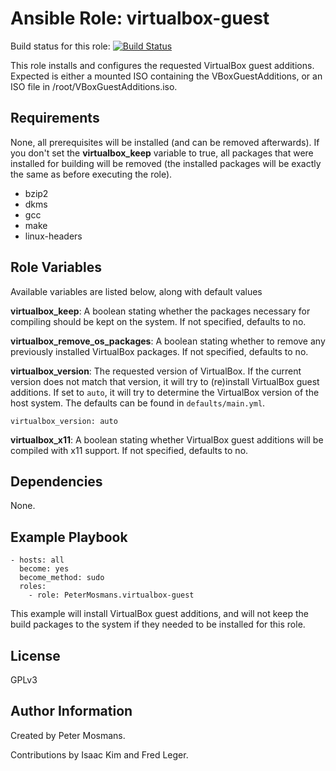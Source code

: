 Ansible Role: virtualbox-guest
=====================

Build status for this role: [![Build Status](https://travis-ci.org/PeterMosmans/ansible-role-virtualbox-guest.svg)](https://travis-ci.org/PeterMosmans/ansible-role-virtualbox-guest)


This role installs and configures the requested VirtualBox guest additions. Expected is either a mounted ISO containing the VBoxGuestAdditions, or an ISO file in /root/VBoxGuestAdditions.iso.

Requirements
------------

None, all prerequisites will be installed (and can be removed afterwards). If you don't set the **virtualbox_keep** variable to true, all packages that were installed for building will be removed (the installed packages will be exactly the same as before executing the role).
  - bzip2
  - dkms
  - gcc
  - make
  - linux-headers


Role Variables
--------------

Available variables are listed below, along with default values

**virtualbox_keep**: A boolean stating whether the packages necessary for compiling should be kept on the system. If not specified, defaults to no.

**virtualbox_remove_os_packages**: A boolean stating whether to remove any previously installed VirtualBox packages. If not specified, defaults to no.

**virtualbox_version**: The requested version of VirtualBox. If the current version does not match that version, it will try to (re)install VirtualBox guest additions. If set to `auto`, it will try to determine the VirtualBox version of the host system. The defaults can be found in ```defaults/main.yml```.
```
virtualbox_version: auto
```

**virtualbox_x11**: A boolean stating whether VirtualBox guest additions will be compiled with x11 support. If not specified, defaults to no.



Dependencies
------------

None.



Example Playbook
----------------
```
- hosts: all
  become: yes
  become_method: sudo
  roles:
    - role: PeterMosmans.virtualbox-guest
```
This example will install VirtualBox guest additions, and will not keep the build packages to the system if they needed to be installed for this role.


License
-------

GPLv3


Author Information
------------------

Created by Peter Mosmans.

Contributions by Isaac Kim and Fred Leger.
